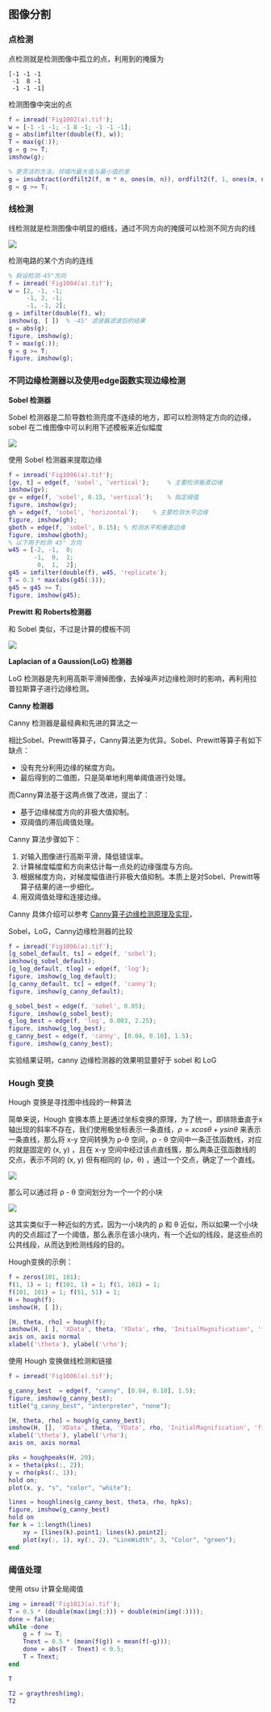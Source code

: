 ## 图像分割



### 点检测

点检测就是检测图像中孤立的点，利用到的掩膜为

```
[-1 -1 -1
 -1  8 -1
 -1 -1 -1]
```



检测图像中突出的点

```matlab
f = imread('Fig1002(a).tif');
w = [-1 -1 -1; -1 8 -1; -1 -1 -1];
g = abs(imfilter(double(f), w));
T = max(g(:));
g = g >= T;
imshow(g);

% 更灵活的方法，邻域内最大值与最小值的差
g = imsubtract(ordfilt2(f, m * n, ones(m, n)), ordfilt2(f, 1, ones(m, n)));
g = g >= T;
```



### 线检测

线检测就是检测图像中明显的细线，通过不同方向的掩膜可以检测不同方向的线

![](https://note.youdao.com/yws/api/personal/file/23BEBFB6359A4C6BBA42A7AE36D2E0B1?method=download&shareKey=118287cac6f4a211362c7d97ec9fdf44)

检测电路的某个方向的连线

```matlab
% 假设检测-45°方向
f = imread('Fig1004(a).tif');
w = [2, -1, -1;
	 -1, 2, -1;
	 -1, -1, 2];
g = imfilter(double(f), w);
imshow(g, [ ])	% -45° 滤波器滤波后的结果
g = abs(g);
figure, imshow(g);
T = max(g(:));
g = g >= T;
figure, imshow(g);
```



### 不同边缘检测器以及使用edge函数实现边缘检测



**Sobel 检测器**

Sobel 检测器是二阶导数检测亮度不连续的地方，即可以检测特定方向的边缘，sobel 在二维图像中可以利用下述模板来近似幅度

![](https://note.youdao.com/yws/api/personal/file/C49E6704F3794BDBA2D3F68D7F526D7C?method=download&shareKey=a151bfa82786d426ca8cfeab6d522d96)

使用 Sobel 检测器来提取边缘

```matlab
f = imread('Fig1006(a).tif');
[gv, t] = edge(f, 'sobel', 'vertical');		% 主要检测垂直边缘
imshow(gv);
gv = edge(f, 'sobel', 0.15, 'vertical');	% 指定阈值
figure, imshow(gv);
gh = edge(f, 'sobel', 'horizontal');	% 主要检测水平边缘
figure, imshow(gh);
gboth = edge(f, 'sobel', 0.15);	% 检测水平和垂直边缘
figure, imshow(gboth);
% 以下用于检测 45° 方向
w45 = [-2, -1,  0;
	   -1,  0,  1;
	    0,  1,  2];
g45 = imfilter(double(f), w45, 'replicate');
T = 0.3 * max(abs(g45(:)));
g45 = g45 >= T;
figure, imshow(g45);
```



**Prewitt 和 Roberts检测器**

和 Sobel 类似，不过是计算的模板不同

![](https://note.youdao.com/yws/api/personal/file/FF9B1AEAA964427B9429C2D8A24A0F08?method=download&shareKey=02b5527c34f19bfca81cc95ac9469d17)



**Laplacian of a Gaussion(LoG) 检测器**

LoG 检测器是先利用高斯平滑掉图像，去掉噪声对边缘检测时的影响，再利用拉普拉斯算子进行边缘检测。



**Canny 检测器**

Canny 检测器是最经典和先进的算法之一

相比Sobel、Prewitt等算子，Canny算法更为优异。Sobel、Prewitt等算子有如下缺点：

- 没有充分利用边缘的梯度方向。
- 最后得到的二值图，只是简单地利用单阈值进行处理。

而Canny算法基于这两点做了改进，提出了：

- 基于边缘梯度方向的非极大值抑制。
- 双阈值的滞后阈值处理。

Canny 算法步骤如下：

1. 对输入图像进行高斯平滑，降低错误率。
2. 计算梯度幅度和方向来估计每一点处的边缘强度与方向。
3. 根据梯度方向，对梯度幅值进行非极大值抑制。本质上是对Sobel、Prewitt等算子结果的进一步细化。
4. 用双阈值处理和连接边缘。

Canny 具体介绍可以参考 [Canny算子边缘检测原理及实现](https://blog.csdn.net/weixin_40647819/article/details/91411424)， 




Sobel，LoG，Canny边缘检测器的比较

```matlab
f = imread('Fig1006(a).tif');
[g_sobel_default, ts] = edge(f, 'sobel');
imshow(g_sobel_default);
[g_log_default, tlog] = edge(f, 'log');
figure, imshow(g_log_default);
[g_canny_default, tc] = edge(f, 'canny');
figure, imshow(g_canny_default);

g_sobel_best = edge(f, 'sobel', 0.05);
figure, imshow(g_sobel_best);
g_log_best = edge(f, 'log', 0.003, 2.25);
figure, imshow(g_log_best);
g_canny_best = edge(f, 'canny', [0.04, 0.10], 1.5);
figure, imshow(g_canny_best);
```

实验结果证明，canny 边缘检测器的效果明显要好于 sobel 和 LoG



### Hough 变换

Hough 变换是寻找图中线段的一种算法

简单来说，Hough 变换本质上是通过坐标变换的原理，为了统一，即排除垂直于x轴出现的斜率不存在，我们使用极坐标表示一条直线，$ρ = xcosθ + ysinθ$ 来表示一条直线，那么将 x-y 空间转换为 ρ-θ 空间，ρ - θ 空间中一条正弦函数线，对应的就是固定的 (x, y)  ，且在 x-y 空间中经过该点直线簇，那么两条正弦函数线的交点，表示不同的 (x, y) 但有相同的 (ρ，θ) ，通过一个交点，确定了一个直线。

![](https://pic4.zhimg.com/80/v2-bce417e238b847a4aac9cc6552f0c4e7_720w.jpg)



那么可以通过将 ρ - θ 空间划分为一个一个的小块

![](https://note.youdao.com/yws/api/personal/file/4AEC588CE22C4EDDB23FA2C5361BE81C?method=download&shareKey=723f60faefca6b53acb7257a433c946e)

这其实类似于一种近似的方式，因为一小块内的 ρ 和 θ 近似，所以如果一个小块内的交点超过了一个阈值，那么表示在该小块内，有一个近似的线段，是这些点的公共线段，从而达到检测线段的目的。

Hough变换的示例：

```matlab
f = zeros(101, 101);
f(1, 1) = 1; f(101, 1) = 1; f(1, 101) = 1;
f(101, 101) = 1; f(51, 51) = 1;
H = hough(f);
imshow(H, [ ]);

[H, theta, rho] = hough(f);
imshow(H, [ ], 'XData', theta, 'YData', rho, 'InitialMagnification', 'fit');
axis on, axis normal
xlabel('\theta'), ylabel('\rho');
```



使用 Hough 变换做线检测和链接

```matlab
f = imread('Fig1006(a).tif');

g_canny_best  = edge(f, "canny", [0.04, 0.10], 1.5);
figure, imshow(g_canny_best);
title("g_canny_best", "interpreter", "none");

[H, theta, rho] = hough(g_canny_best);
imshow(H, [], 'XData', theta, 'YData', rho, 'InitialMagnification', 'fit');
xlabel('\theta'), ylabel('\rho');
axis on, axis normal

pks = houghpeaks(H, 20);
x = theta(pks(:, 2));
y = rho(pks(:, 1));
hold on;
plot(x, y, "s", "color", "white");

lines = houghlines(g_canny_best, theta, rho, hpks);
figure, imshow(g_canny_best)
hold on
for k = 1:length(lines)
	xy = [lines(k).point1; lines(k).point2];
	plot(xy(:, 1), xy(:, 2), "LineWidth", 3, "Color", "green");
end
```



### 阈值处理

使用 otsu 计算全局阈值

```matlab
img = imread('Fig1013(a).tif');
T = 0.5 * (double(max(img(:))) + double(min(img(:))));
done = false;
while ~done
	g = f >= T;
	Tnext = 0.5 * (mean(f(g)) + mean(f(~g)));
	done = abs(T - Tnext) < 0.5;
	T = Tnext;
end

T

T2 = graythresh(img);
T2
```

